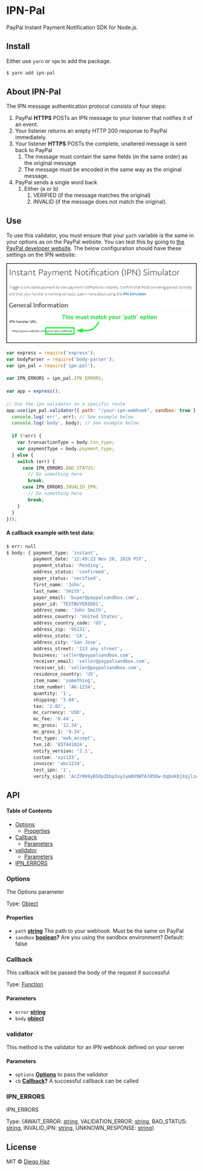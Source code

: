 # IPN-Pal

PayPal Instant Payment Notification SDK for Node.js.

## Install

Either use `yarn` or `npm` to add the package.

```sh
$ yarn add ipn-pal
```

## About IPN-Pal

The IPN message authentication protocol consists of four steps:
1. PayPal **HTTPS** POSTs an IPN message to your listener that notifies it of an event.
2. Your listener returns an empty HTTP 200 response to PayPal immediately.
3. Your listener **HTTPS** POSTs the complete, unaltered message is sent back to PayPal
    1. The message must contain the same fields (in the same order) as the original message
    2. The message must be encoded in the same way as the original message.
4. PayPal sends a single word back
    1. Either (a or b)
        1. VERIFIED (if the message matches the original)
        2. INVALID (if the message does not match the original).

## Use

To use this validator, you must ensure that your `path` variable is the same in your options as on the PayPal website.
You can test this by going to [the PayPal developer website](https://developer.paypal.com/developer/ipnSimulator/).
The below configuration should have these settings on the IPN website:

![IPN Simulator](/.github/ipn-sim.png?raw=true)

```javascript 1.6
var express = require('express');
var bodyParser = require('body-parser');
var ipn_pal = require('ipn-pal');

var IPN_ERRORS = ipn_pal.IPN_ERRORS;

var app = express();

// Use the ipn validator on a specific route
app.use(ipn_pal.validator({ path: "/your-ipn-webhook", sandbox: true }, function (err, body) {
  console.log('err', err); // See example below
  console.log('body', body); // See example below
  
  if (!err) {
    var transactionType = body.txn_type;
    var paymentType = body.payment_type;
  } else {
    switch (err) {
      case IPN_ERRORS.BAD_STATUS:
        // Do something here
        break;
      case IPN_ERRORS.INVALID_IPN:
        // Do something here
        break;
    }
  }
}));
```

#### A callback example with test data:

```sh
$ err: null
$ body: { payment_type: 'instant',
          payment_date: '12:49:23 Nov 20, 2018 PST',
          payment_status: 'Pending',
          address_status: 'confirmed',
          payer_status: 'verified',
          first_name: 'John',
          last_name: 'Smith',
          payer_email: 'buyer@paypalsandbox.com',
          payer_id: 'TESTBUYERID01',
          address_name: 'John Smith',
          address_country: 'United States',
          address_country_code: 'US',
          address_zip: '95131',
          address_state: 'CA',
          address_city: 'San Jose',
          address_street: '123 any street',
          business: 'seller@paypalsandbox.com',
          receiver_email: 'seller@paypalsandbox.com',
          receiver_id: 'seller@paypalsandbox.com',
          residence_country: 'US',
          item_name: 'something',
          item_number: 'AK-1234',
          quantity: '1',
          shipping: '3.04',
          tax: '2.02',
          mc_currency: 'USD',
          mc_fee: '0.44',
          mc_gross: '12.34',
          mc_gross_1: '9.34',
          txn_type: 'web_accept',
          txn_id: '657441024',
          notify_version: '2.1',
          custom: 'xyz123',
          invoice: 'abc1234',
          test_ipn: '1',
          verify_sign: 'AcZrR69yBSOpZEbp3xyJumBX9WTAJ05Dw-Dqbok8jXqjlzAh8l2yShK' }
```

## API

<!-- Generated by documentation.js. Update this documentation by updating the source code. -->

#### Table of Contents

-   [Options](#options)
    -   [Properties](#properties)
-   [Callback](#callback)
    -   [Parameters](#parameters)
-   [validator](#validator)
    -   [Parameters](#parameters-1)
-   [IPN_ERRORS](#ipn_errors)

### Options

The Options parameter

Type: [Object](https://developer.mozilla.org/docs/Web/JavaScript/Reference/Global_Objects/Object)

#### Properties

-   `path` **[string](https://developer.mozilla.org/docs/Web/JavaScript/Reference/Global_Objects/String)** The path to your webhook. Must be the same on PayPal
-   `sandbox` **[boolean](https://developer.mozilla.org/docs/Web/JavaScript/Reference/Global_Objects/Boolean)?** Are you using the sandbox environment? Default: false

### Callback

This callback will be passed the body of the request if successful

Type: [Function](https://developer.mozilla.org/docs/Web/JavaScript/Reference/Statements/function)

#### Parameters

-   `error` **[string](https://developer.mozilla.org/docs/Web/JavaScript/Reference/Global_Objects/String)** 
-   `body` **[object](https://developer.mozilla.org/docs/Web/JavaScript/Reference/Global_Objects/Object)** 

### validator

This method is the validator for an IPN webhook defined on your server

#### Parameters

-   `options` **[Options](#options)** to pass the validator
-   `cb` **[Callback](#callback)?** A successful callback can be called

### IPN_ERRORS

IPN_ERRORS

Type: {AWAIT_ERROR: [string](https://developer.mozilla.org/docs/Web/JavaScript/Reference/Global_Objects/String), VALIDATION_ERROR: [string](https://developer.mozilla.org/docs/Web/JavaScript/Reference/Global_Objects/String), BAD_STATUS: [string](https://developer.mozilla.org/docs/Web/JavaScript/Reference/Global_Objects/String), INVALID_IPN: [string](https://developer.mozilla.org/docs/Web/JavaScript/Reference/Global_Objects/String), UNKNOWN_RESPONSE: [string](https://developer.mozilla.org/docs/Web/JavaScript/Reference/Global_Objects/String)}

## License

MIT © [Diego Haz](https://github.com/ProductOfAmerica)
